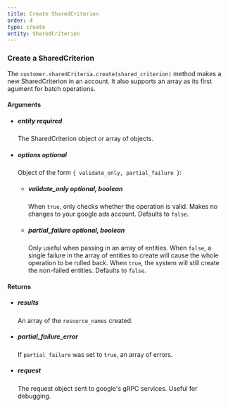 ```yaml
---
title: Create SharedCriterion 
order: 4
type: create
entity: SharedCriterion 
---
```


### Create a SharedCriterion 

The `customer.sharedCriteria.create(shared_criterion)` method makes a new SharedCriterion in an account. It also supports an array as its first agument for batch operations.


#### Arguments

-   ##### entity _required_ 
    The SharedCriterion object or array of objects.
-   ##### options _optional_
    Object of the form `{ validate_only, partial_failure }`:
    -   ##### validate_only _optional, boolean_ 
        When `true`, only checks whether the operation is valid. Makes no changes to your google ads account. Defaults to `false`.
    -   ##### partial_failure _optional, boolean_
        Only useful when passing in an array of entities. When `false`, a single failure in the array of entities to create will cause the whole operation to be rolled back. When `true`, the system will still create the non-failed entities. Defaults to `false`.


#### Returns

-   ##### results
    An array of the `resource_names` created.
-   ##### partial_failure_error
    If `partial_failure` was set to `true`, an array of errors.
-   ##### request
    The request object sent to google's gRPC services. Useful for debugging.
